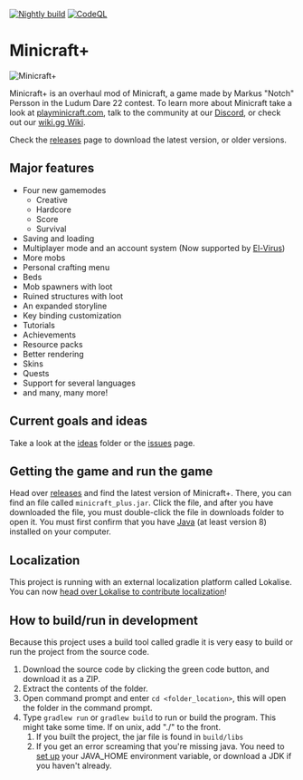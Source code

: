 [![Nightly build](https://github.com/MinicraftPlus/minicraft-plus-revived/actions/workflows/autobuild.yml/badge.svg?branch=main)](https://github.com/MinicraftPlus/minicraft-plus-revived/actions/workflows/autobuild.yml)
[![CodeQL](https://github.com/MinicraftPlus/minicraft-plus-revived/actions/workflows/codeql-analysis.yml/badge.svg?branch=main)](https://github.com/MinicraftPlus/minicraft-plus-revived/actions/workflows/codeql-analysis.yml)

# Minicraft+

![Minicraft+](https://user-images.githubusercontent.com/37084190/138313821-75ac3112-7044-45c1-bdbb-d89f2333c2c0.png)

Minicraft+ is an overhaul mod of Minicraft, a game made by Markus "Notch" Persson in the Ludum Dare 22 contest. To learn
more about Minicraft take a look at [playminicraft.com](https://www.playminicraft.com), talk to the community at
our [Discord](https://discord.me/minicraft), or check out
our [wiki.gg Wiki](https://minicraft.wiki.gg/wiki/).

Check the [releases](https://github.com/minicraftplus/minicraft-plus-revived/releases) page to download the latest
version, or older versions.

## Major features

* Four new gamemodes
    * Creative
    * Hardcore
    * Score
    * Survival
* Saving and loading
* Multiplayer mode and an account system (Now supported
  by [El-Virus](https://www.github.com/ElVir-Software/minicraft-plus-online))
* More mobs
* Personal crafting menu
* Beds
* Mob spawners with loot
* Ruined structures with loot
* An expanded storyline
* Key binding customization
* Tutorials
* Achievements
* Resource packs
* Better rendering
* Skins
* Quests
* Support for several languages
* and many, many more!

## Current goals and ideas

Take a look at the [ideas](ideas/) folder or
the [issues](https://github.com/minicraftplus/minicraft-plus-revived/issues) page.

## Getting the game and run the game

Head over [releases](https://github.com/minicraftplus/minicraft-plus-revived/releases) and find the latest version of
Minicraft+.
There, you can find an file called `minicraft_plus.jar`. Click the file, and after you have downloaded the file, you
must double-click the file in downloads folder to open it.
You must first confirm that you have [Java](https://www.java.com/en/download/) (at least version 8) installed on your
computer.

## Localization

This project is running with an external localization platform called Lokalise. You can now [head over Lokalise to contribute localization](https://app.lokalise.com/public/42925017655336d50b3007.03067253/)!

## How to build/run in development

Because this project uses a build tool called gradle it is very easy to build or run the project from the source code.

1. Download the source code by clicking the green code button, and download it as a ZIP.
2. Extract the contents of the folder.
3. Open command prompt and enter `cd <folder_location>`, this will open the folder in the command prompt.
4. Type `gradlew run` or `gradlew build` to run or build the program. This might take some time. If on unix, add "./" to
   the front.
    1. If you built the project, the jar file is found in `build/libs`
    2. If you get an error screaming that you're missing java. You need
       to [set up](https://confluence.atlassian.com/doc/setting-the-java_home-variable-in-windows-8895.html) your
       JAVA_HOME environment variable, or download a JDK if you haven't already.
